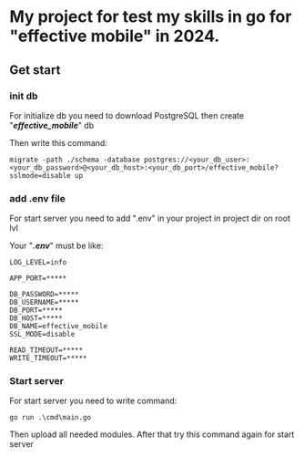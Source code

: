 # My project for test my skills in go for "effective mobile" in 2024.
## Get start

### init db
For initialize db you need to download PostgreSQL then create "*__effective_mobile__*" db

Then write this command:
```
migrate -path ./schema -database postgres://<your_db_user>:<your_db_password>@<your_db_host>:<your_db_port>/effective_mobile?sslmode=disable up 
```

### add .env file
For start server you need to add ".env" in your project in project dir on root lvl

Your "*__.env__*" must be like:
```
LOG_LEVEL=info

APP_PORT=*****

DB_PASSWORD=*****
DB_USERNAME=*****
DB_PORT=*****
DB_HOST=*****
DB_NAME=effective_mobile
SSL_MODE=disable

READ_TIMEOUT=*****
WRITE_TIMEOUT=***** 
```

### Start server
For start server you need to write command:
```
go run .\cmd\main.go 
```
Then upload all needed modules.
After that try this command again for start server